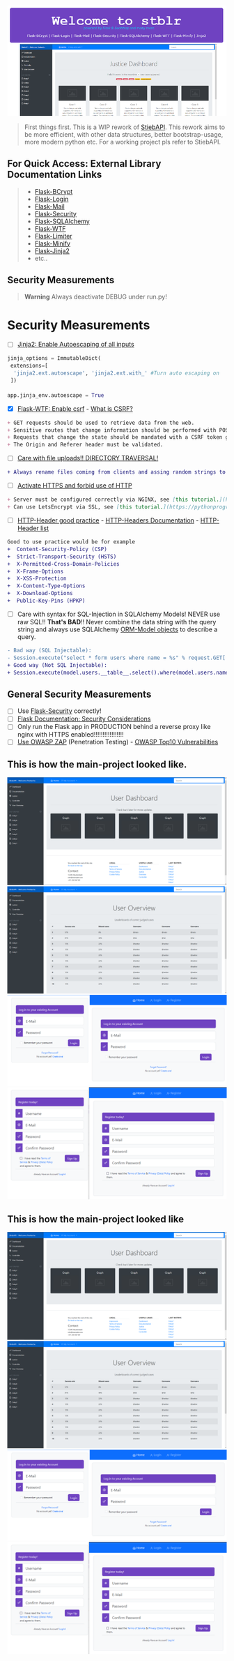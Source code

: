 ![Header Image][header]
> First things first. This is a WIP rework of [StiebAPI][stiebapi]. This rework aims to be more efficient, with other data structures, better bootstrap-usage, more modern python etc. For a working project pls refer to StiebAPI.

## For Quick Access: External Library Documentation Links

> - [Flask-BCrypt][flaskbcrypt_docs]
> - [Flask-Login][flasklogin_docs]
> - [Flask-Mail][flaskmail_docs]
> - [Flask-Security][flasksecurity_docs]
> - [Flask-SQLAlchemy][sqlalchemy_docs]
> - [Flask-WTF][flaskwtf_docs]
> - [Flask-Limiter][flasklimiter_docs]
> - [Flask-Minify][flaskminify_docs]
> - [Flask-Jinja2][jinja2_docs]
> - etc..

## Security Measurements

> __Warning__ Always deactivate DEBUG under run.py!
# Security Measurements

- [ ] [Jinja2: Enable Autoescaping of all inputs](https://jinja.palletsprojects.com/en/3.1.x/api/)

```python
jinja_options = ImmutableDict(
 extensions=[
  'jinja2.ext.autoescape', 'jinja2.ext.with_' #Turn auto escaping on
 ])

app.jinja_env.autoescape = True 
```

- [X] [Flask-WTF: Enable csrf](https://flask-wtf.readthedocs.io/en/0.15.x/csrf/) - [What is CSRF?](https://www.synopsys.com/glossary/what-is-csrf.html)

```markdown
+ GET requests should be used to retrieve data from the web.
+ Sensitive routes that change information should be performed with POST requests in the proper form submission.
+ Requests that change the state should be mandated with a CSRF token generated by the server and sent to the user’s browser.
+ The Origin and Referer header must be validated.
```

- [ ] [Care with file uploads!! DIRECTORY TRAVERSAL!](https://flask.palletsprojects.com/en/1.0.x/patterns/fileuploads/)

```diff
+ Always rename files coming from clients and assing random strings to it filenames, STRICT POLICY!!!!
```

- [ ] [Activate HTTPS and forbid use of HTTP](https://www.youtube.com/watch?v=Gdys9qPjuKs)
```markdown
+ Server must be configured correctly via NGINX, see [this tutorial.](http://nginx.org/en/docs/http/configuring_https_servers.html)
+ Can use LetsEncrypt via SSL, see [this tutorial.](https://pythonprogramming.net/ssl-https-letsencrypt-flask-tutorial/)
```
- [ ] [HTTP-Header good practice](https://stackoverflow.com/questions/60566143/what-is-the-best-practice-for-changing-headers-in-a-flask-request) - [HTTP-Headers Documentation](https://developer.mozilla.org/en-US/docs/Web/HTTP/Headers?retiredLocale=de) - [HTTP-Header list](https://en.wikipedia.org/wiki/List_of_HTTP_header_fields)

```diff
Good to use practice would be for example
+  Content-Security-Policy (CSP)
+  Strict-Transport-Security (HSTS)        
+  X-Permitted-Cross-Domain-Policies
+  X-Frame-Options
+  X-XSS-Protection
+  X-Content-Type-Options
+  X-Download-Options
+  Public-Key-Pins (HPKP)
```

- [ ] Care with syntax for SQL-Injection in SQLAlchemy Models! NEVER use raw SQL!! **That's BAD**!! Never combine the data string with the query string and always use SQLAlchemy [ORM-Model objects](https://docs.sqlalchemy.org/en/20/orm/) to describe a query.

```diff
- Bad way (SQL Injectable):
- Session.execute("select * form users where name = %s" % request.GET['name'])
+ Good way (Not SQL Injectable):
+ Session.execute(model.users.__table__.select().where(model.users.name == request.GET['name']))
```

## General Security Measurements

- [ ] Use [Flask-Security](https://pythonhosted.org/Flask-Security/) correctly!
- [ ] [Flask Documentation: Security Considerations](https://flask.palletsprojects.com/en/2.2.x/security/)
- [ ] Only run the Flask app in PRODUCTION behind a reverse proxy like nginx with HTTPS enabled!!!!!!!!!!!!!!!!!
- [ ] [Use OWASP ZAP](https://www.zaproxy.org/) (Penetration Testing) - [OWASP Top10 Vulnerabilities](https://owasp.org/Top10/)

## This is how the main-project looked like.
![Preview Image 1][previmg1]
![Preview Image 2][previmg2]
![Preview Image 3][previmg3]
![Preview Image 4][previmg4]

## This is how the main-project looked like
![Preview Image 1][previmg1]
![Preview Image 2][previmg2]
![Preview Image 3][previmg3]
![Preview Image 4][previmg4]

[//]: # (General Link References)
[header]: development/scrnshots/readme_header.png
[stiebapi]: https://github.com/JulianStiebler/PythonFlask_StiebAPI

[//]: # (Relative Project Link References)
[previmg1]: development/scrnshots/preview1.png
[previmg2]: development/scrnshots/preview2.png
[previmg3]: development/scrnshots/loginform_raw.png
[previmg4]: development/scrnshots/register_raw.png

[//]: # (General Documentation Link References)
[flask_docs_security]: https://flask.palletsprojects.com/en/2.2.x/security/
[jinja2_docs]: https://jinja.palletsprojects.com/en/3.1.x/api/
[flaskwtf_docs]: https://flask-wtf.readthedocs.io/en/0.15.x/csrf/
[sqlalchemy_docs]: https://docs.sqlalchemy.org/en/20/
[sqlalchemy_orm]: https://docs.sqlalchemy.org/en/20/orm/
[flasksecurity_docs]: https://pythonhosted.org/Flask-Security/
[http_headers_list]: https://en.wikipedia.org/wiki/List_of_HTTP_header_fields
[http_headers_docs]: https://developer.mozilla.org/en-US/docs/Web/HTTP/Headers
[http_headers_howto]: https://stackoverflow.com/questions/60566143/what-is-the-best-practice-for-changing-headers-in-a-flask-request
[flasklogin_docs]: https://flask-login.readthedocs.io/en/latest/
[flasklimiter_docs]: https://flask-limiter.readthedocs.io/en/stable/
[flaskmigrate_docs]: https://flask-migrate.readthedocs.io/en/latest/
[flaskminify_docs]: https://pypi.org/project/Flask-Minify/
[flaskbcrypt_docs]: https://flask-bcrypt.readthedocs.io/en/1.0.1/
[flaskmail_docs]: https://pythonhosted.org/Flask-Mail/
[flasksecurity_docs]: https://pythonhosted.org/Flask-Security/

[//]: # (Vulnerabilities)
[csrf_explanation]: https://www.synopsys.com/glossary/what-is-csrf.html
[file_uploads]: https://flask.palletsprojects.com/en/1.0.x/patterns/fileuploads/
[top10_vulns]: https://owasp.org/Top10/

[//]: # (Shield Icons)
[shield_critical]: https://img.shields.io/badge/-CRITICAL-critical
[shield_info]: https://img.shields.io/badge/-INFO-informational
[shield_success]: https://img.shields.io/badge/-SUCCESS-success
[shield_important]: https://img.shields.io/badge/-IMPORTANT-yellow
[shield_general]: https://img.shields.io/badge/docs-general-green?logo=appveyor&style=plastic
[shields_dev]: https://img.shields.io/badge/docs-development-green?logo=appveyor&style=plastic
